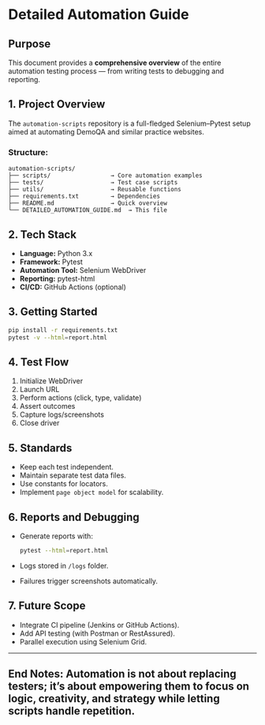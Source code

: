 # Detailed Automation Guide

## Purpose

This document provides a **comprehensive overview** of the entire automation testing process — from writing tests to debugging and reporting.

## 1. Project Overview

The `automation-scripts` repository is a full-fledged Selenium–Pytest setup aimed at automating DemoQA and similar practice websites.

### Structure:

```
automation-scripts/
├── scripts/                 → Core automation examples
├── tests/                   → Test case scripts
├── utils/                   → Reusable functions
├── requirements.txt         → Dependencies
├── README.md                → Quick overview
└── DETAILED_AUTOMATION_GUIDE.md  → This file
```

## 2. Tech Stack

* **Language:** Python 3.x
* **Framework:** Pytest
* **Automation Tool:** Selenium WebDriver
* **Reporting:** pytest-html
* **CI/CD:** GitHub Actions (optional)

## 3. Getting Started

```bash
pip install -r requirements.txt
pytest -v --html=report.html
```

## 4. Test Flow

1. Initialize WebDriver
2. Launch URL
3. Perform actions (click, type, validate)
4. Assert outcomes
5. Capture logs/screenshots
6. Close driver

## 5. Standards

* Keep each test independent.
* Maintain separate test data files.
* Use constants for locators.
* Implement `page object model` for scalability.

## 6. Reports and Debugging

* Generate reports with:

  ```bash
  pytest --html=report.html
  ```
* Logs stored in `/logs` folder.
* Failures trigger screenshots automatically.

## 7. Future Scope

* Integrate CI pipeline (Jenkins or GitHub Actions).
* Add API testing (with Postman or RestAssured).
* Parallel execution using Selenium Grid.

---

**End Notes:**
Automation is not about replacing testers; it’s about **empowering them** to focus on logic, creativity, and strategy while letting scripts handle repetition.
--------------------------------------------------------------------------------------------------------------------------------------------------------------
